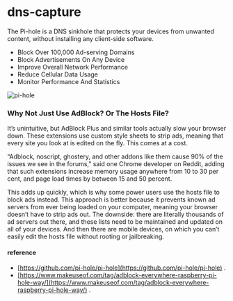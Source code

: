 # dns-capture
The Pi-hole is a DNS sinkhole that protects your devices from unwanted content, without installing any client-side software.
 * Block Over 100,000 Ad-serving Domains
 * Block Advertisements On Any Device
 * Improve Overall Network Performance
 * Reduce Cellular Data Usage
 * Monitor Performance And Statistics
 
![pi-hole](https://i2.wp.com/pi-hole.net/wp-content/uploads/2018/04/Screenshot-2018-04-01-14.39.10.png?w=651&ssl=1 ) 


### Why Not Just Use AdBlock? Or The Hosts File?
It’s unintuitive, but AdBlock Plus and similar tools actually slow your browser down. These extensions use custom style sheets to strip ads, meaning that every site you look at is edited on the fly. This comes at a cost.

“Adblock, noscript, ghostery, and other addons like them cause 90% of the issues we see in the forums,” said one Chrome developer on Reddit, adding that such extensions increase memory usage anywhere from 10 to 30 per cent, and page load times by between 15 and 50 percent.

This adds up quickly, which is why some power users use the hosts file to block ads instead. This approach is better because it prevents known ad servers from ever being loaded on your computer, meaning your browser doesn’t have to strip ads out. The downside: there are literally thousands of ad servers out there, and these lists need to be maintained and updated on all of your devices. And then there are mobile devices, on which you can’t easily edit the hosts file without rooting or jailbreaking.


#### reference 
  * [https://github.com/pi-hole/pi-hole](https://github.com/pi-hole/pi-hole) .
  * [https://www.makeuseof.com/tag/adblock-everywhere-raspberry-pi-hole-way/](https://www.makeuseof.com/tag/adblock-everywhere-raspberry-pi-hole-way/) .
